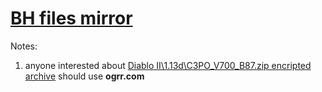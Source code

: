 # [BH files mirror](https://bit.ly/bhfiles)

Notes:
1. anyone interested about [Diablo II\1.13d\C3PO_V700_B87.zip encripted archive](https://mega.nz/#F!C2IWgYIL!Mn4eJY1gNMQZRZ72-Sj8SQ?Sm5SFAwb) should use **ogrr.com**
